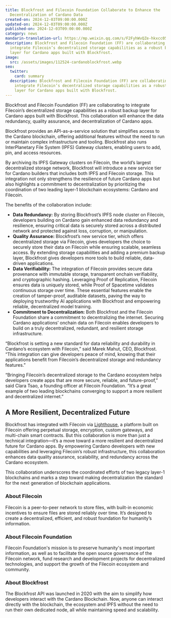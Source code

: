 ```yaml
---
title: Blockfrost and Filecoin Foundation Collaborate to Enhance the
  Decentralization of Cardano Data
created-on: 2024-12-03T09:00:00.000Z
updated-on: 2024-12-03T09:00:00.000Z
published-on: 2024-12-03T09:00:00.000Z
category: news
mandarin-translation-url: https://mp.weixin.qq.com/s/F2FyhWvQZe-hkxcc05cEUQ?token=519016850&lang=zh_CN
description: Blockfrost and Filecoin Foundation (FF) are collaborating to
  integrate Filecoin’s decentralized storage capabilities as a robust backup
  layer for Cardano apps built with Blockfrost.
image:
  src: /assets/images/112524-cardanoblockfrost.webp
seo:
  twitter:
    card: summary
  description: Blockfrost and Filecoin Foundation (FF) are collaborating to
    integrate Filecoin’s decentralized storage capabilities as a robust backup
    layer for Cardano apps built with Blockfrost.
---
```


Blockfrost and Filecoin Foundation (FF) are collaborating to integrate Filecoin’s decentralized storage capabilities as a robust backup layer for Cardano apps built with Blockfrost. This collaboration will enhance the data redundancy, quality assurance, and decentralization of Cardano apps.

Blockfrost provides an API-as-a-service solution that simplifies access to the Cardano blockchain, offering additional features without the need to run or maintain complex infrastructure and tooling. Blockfrost also runs InterPlanetary File System (IPFS) Gateway clusters, enabling users to add, pin, and access resources.

By archiving its IPFS Gateway clusters on Filecoin, the world’s largest decentralized storage network, Blockfrost will introduce a new service tier for Cardano builders that includes both IPFS and Filecoin storage. This integration not only strengthens the resilience of future Cardano apps but also highlights a commitment to decentralization by prioritizing the coordination of two leading layer-1 blockchain ecosystems: Cardano and Filecoin.

The benefits of the collaboration include:

- **Data Redundancy:** By storing Blockfrost’s IPFS node cluster on Filecoin, developers building on Cardano gain enhanced data redundancy and resilience, ensuring critical data is securely stored across a distributed network and protected against loss, corruption, or manipulation.
- **Quality Assurance:** Blockfrost’s new service tier, which offers decentralized storage via Filecoin, gives developers the choice to securely store their data on Filecoin while ensuring scalable, seamless access. By extending storage capabilities and adding a premium backup layer, Blockfrost gives developers more tools to build reliable, data-driven applications.
- **Data Verifiability:** The integration of Filecoin provides secure data provenance with immutable storage, transparent onchain verifiability, and cryptographic hashing. Leveraging Proof of Replication, Filecoin ensures data is uniquely stored, while Proof of Spacetime validates continuous storage over time. These essential features enable the creation of tamper-proof, auditable datasets, paving the way to deploying trustworthy AI applications with Blockfrost and empowering reliable, decentralized model training.
- **Commitment to Decentralization:** Both Blockfrost and the Filecoin Foundation share a commitment to decentralizing the internet. Securing Cardano applications’ onchain data on Filecoin enables developers to build on a truly decentralized, redundant, and resilient storage infrastructure.

“Blockfrost is setting a new standard for data reliability and durability in Cardano’s ecosystem with Filecoin,” said Marek Mahut, CEO, Blockfrost. “This integration can give developers peace of mind, knowing that their applications benefit from Filecoin’s decentralized storage and redundancy features.”

“Bringing Filecoin’s decentralized storage to the Cardano ecosystem helps developers create apps that are more secure, reliable, and future-proof,” said Clara Tsao, a founding officer at Filecoin Foundation. “It’s a great example of two leading blockchains converging to support a more resilient and decentralized internet.”

## A More Resilient, Decentralized Future

Blockfrost has integrated with Filecoin via [Lighthouse](/ecosystem-explorer/lighthouse), a platform built on Filecoin offering perpetual storage, encryption, custom gateways, and multi-chain smart contracts. But this collaboration is more than just a technical integration—it’s a move toward a more resilient and decentralized future for Cardano apps. By empowering Cardano developers with new capabilities and leveraging Filecoin’s robust infrastructure, this collaboration enhances data quality assurance, scalability, and redundancy across the Cardano ecosystem.

This collaboration underscores the coordinated efforts of two legacy layer-1 blockchains and marks a step toward making decentralization the standard for the next generation of blockchain applications.

### About Filecoin

Filecoin is a peer-to-peer network to store files, with built-in economic incentives to ensure files are stored reliably over time. It’s designed to create a decentralized, efficient, and robust foundation for humanity’s information.

### About Filecoin Foundation

Filecoin Foundation's mission is to preserve humanity's most important information, as well as to facilitate the open source governance of the Filecoin network, fund research and development projects for decentralized technologies, and support the growth of the Filecoin ecosystem and community.

### About Blockfrost

The Blockfrost API was launched in 2020 with the aim to simplify how developers interact with the Cardano Blockchain. Now, anyone can interact directly with the blockchain, the ecosystem and IPFS without the need to run their own dedicated node, all while maintaining speed and scalability.
